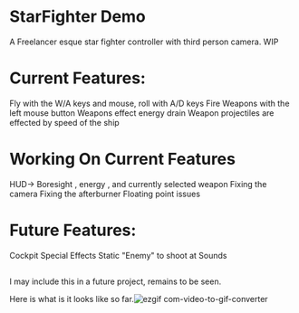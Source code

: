 # StarFighter Demo 
 A Freelancer esque star fighter controller with third person camera. WIP

 # Current Features:
 Fly with the W/A keys and mouse, roll with A/D keys
 Fire Weapons with the left mouse button
 Weapons effect energy drain 
 Weapon projectiles are effected by speed of the ship

 # Working On Current Features
 HUD-> Boresight , energy , and currently selected weapon
 Fixing the camera 
 Fixing the afterburner
 Floating point issues
 
 # Future Features:
 Cockpit
 Special Effects
 Static "Enemy" to shoot at
 Sounds
 ## 
 I may include this in a future project, remains to be seen.
 
Here is what is it looks like so far.![ezgif com-video-to-gif-converter](https://github.com/user-attachments/assets/b0ff7f6d-419b-4158-b913-2e1c62d52c48)
